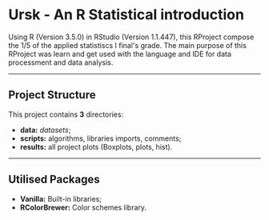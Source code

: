 # Ursk - An R Statistical introduction

Using R (Version 3.5.0) in RStudio (Version 1.1.447), this RProject compose the 1/5 of the applied statistiscs I final's grade. The main purpose of this RProject was learn and get used with the language and IDE for data processment and data analysis.

----------------------------------------

## Project Structure ##

This project contains __3__ directories:

* __data:__ _datasets_;
* __scripts:__ algorithms, libraries imports, comments;
* __results:__ all project plots (Boxplots, plots, hist).

----------------------------------------

## Utilised Packages ##

 * __Vanilla:__ Built-in libraries;
 * __RColorBrewer:__ Color schemes library.
